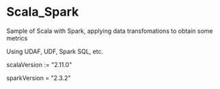 # Scala_Spark

Sample of Scala with Spark, applying data transfomations to obtain some metrics


Using UDAF, UDF, Spark SQL, etc.

scalaVersion := "2.11.0"

sparkVersion = "2.3.2"
